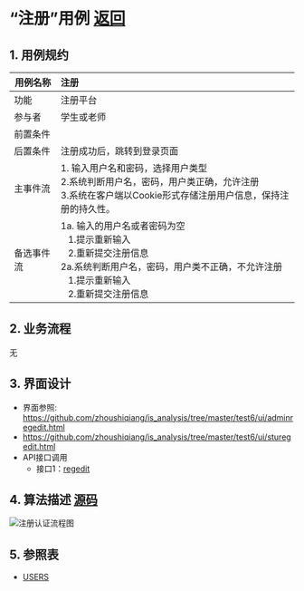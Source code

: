 <!-- markdownlint-disable MD033-->
<!-- 禁止MD033类型的警告 https://www.npmjs.com/package/markdownlint -->

# “注册”用例 [返回](../README.md)

## 1. 用例规约

|用例名称|注册|
|-------|:-------------|
|功能|注册平台|
|参与者|学生或老师|
|前置条件| |
|后置条件|注册成功后，跳转到登录页面|
|主事件流| 1. 输入用户名和密码，选择用户类型<br/>2.系统判断用户名，密码，用户类正确，允许注册<br/>3.系统在客户端以Cookie形式存储注册用户信息，保持注册的持久性。|
|备选事件流|1a. 输入的用户名或者密码为空 <br/>&nbsp;&nbsp; 1.提示重新输入 <br/> &nbsp;&nbsp; 2.重新提交注册信息 <br/>2a.系统判断用户名，密码，用户类不正确，不允许注册 <br/>&nbsp;&nbsp; 1.提示重新输入 <br/> &nbsp;&nbsp; 2.重新提交注册信息 |

## 2. 业务流程
无

## 3. 界面设计
- 界面参照: https://github.com/zhoushiqiang/is_analysis/tree/master/test6/ui/adminregedit.html
- https://github.com/zhoushiqiang/is_analysis/tree/master/test6/ui/sturegedit.html
- API接口调用
    - 接口1：[regedit](../接口/login.md)

## 4. 算法描述 [源码](../src/注册认证流程图.puml)
![注册认证流程图](../注册认证流程图.png)
    
## 5. 参照表

- [USERS](../数据库表/数据库表.md/#USERS)
